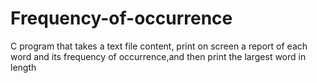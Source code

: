 # Frequency-of-occurrence
C program that takes a text file content, print on screen a report of each word and its frequency of occurrence,and then print the largest word in length
